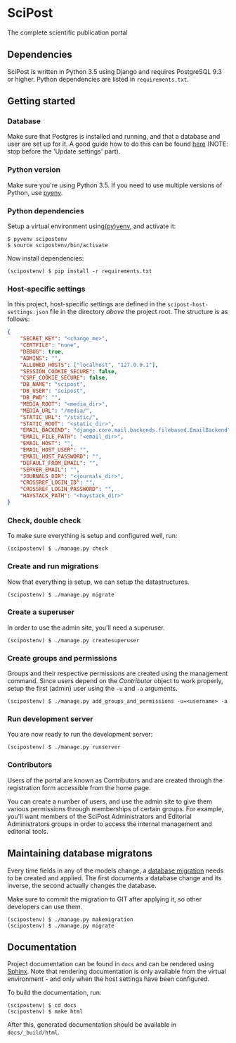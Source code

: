 # SciPost
The complete scientific publication portal

## Dependencies
SciPost is written in Python 3.5 using Django and requires PostgreSQL 9.3 or
higher. Python dependencies are listed in `requirements.txt`.

## Getting started

### Database
Make sure that Postgres is installed and running, and that a database and user are set up for it. A
good guide how to do this can be found [here](https://djangogirls.gitbooks.io/django-girls-tutorial-extensions/content/optional_postgresql_installation/) (NOTE: stop before the 'Update settings' part).

### Python version
Make sure you're using Python 3.5. If you need to use multiple versions of Python, use [pyenv](https://github.com/yyuu/pyenv).

### Python dependencies
Setup a virtual environment using[(py)venv](https://docs.python.org/3/library/venv.html), and activate it:

```shell
$ pyvenv scipostenv
$ source scipostenv/bin/activate
```

Now install dependencies:

```shell
(scipostenv) $ pip install -r requirements.txt
```

### Host-specific settings
In this project, host-specific settings are defined in the `scipost-host-settings.json` file in the directory *above* the project root. The structure is as follows:

```json
{
    "SECRET_KEY": "<change_me>",
    "CERTFILE": "none",
    "DEBUG": true,
    "ADMINS": "",
    "ALLOWED_HOSTS": ["localhost", "127.0.0.1"],
    "SESSION_COOKIE_SECURE": false,
    "CSRF_COOKIE_SECURE": false,
    "DB_NAME": "scipost",
    "DB_USER": "scipost",
    "DB_PWD": "",
    "MEDIA_ROOT": "<media_dir>",
    "MEDIA_URL": "/media/",
    "STATIC_URL": "/static/",
    "STATIC_ROOT": "<static_dir>",
    "EMAIL_BACKEND": "django.core.mail.backends.filebased.EmailBackend",
    "EMAIL_FILE_PATH": "<email_dir>",
    "EMAIL_HOST": "",
    "EMAIL_HOST_USER": "",
    "EMAIL_HOST_PASSWORD": "",
    "DEFAULT_FROM_EMAIL": "",
    "SERVER_EMAIL": "",
    "JOURNALS_DIR": "<journals_dir>",
    "CROSSREF_LOGIN_ID": "",
    "CROSSREF_LOGIN_PASSWORD": "",
    "HAYSTACK_PATH": "<haystack_dir>"
}
```

### Check, double check
To make sure everything is setup and configured well, run:

```shell
(scipostenv) $ ./manage.py check
```

### Create and run migrations
Now that everything is setup, we can setup the datastructures.
```shell
(scipostenv) $ ./manage.py migrate
```

### Create a superuser
In order to use the admin site, you'll need a superuser.
```shell
(scipostenv) $ ./manage.py createsuperuser
```

### Create groups and permissions
Groups and their respective permissions are created using the management command. Since users depend on the *Contributor* object to work properly, setup the first (admin) user using the `-u` and `-a` arguments.

```shell
(scipostenv) $ ./manage.py add_groups_and_permissions -u=<username> -a
```

### Run development server
You are now ready to run the development server:

```shell
(scipostenv) $ ./manage.py runserver
```

### Contributors
Users of the portal are known as Contributors and are created through the registration form accessible from the home page.

You can create a number of users, and use the admin site to give them various permissions through memberships of certain groups. For example, you'll want members of the SciPost Administrators and Editorial Administrators groups in order to access the internal management and editorial tools.

## Maintaining database migratons
Every time fields in any of the models change, a [database migration](https://docs.djangoproject.com/en/1.10/topics/migrations/)
needs to be created and applied. The first documents a database change and its
inverse, the second actually changes the database.

Make sure to commit the migration to GIT after applying it, so other developers
can use them.

```shell
(scipostenv) $ ./manage.py makemigration
(scipostenv) $ ./manage.py migrate
```

## Documentation
Project documentation can be found in `docs` and can be rendered using
[Sphinx](http://www.sphinx-doc.org/). Note that rendering documentation is only
available from the virtual environment - and only when the host settings have
been configured.

To build the documentation, run:

```shell
(scipostenv) $ cd docs
(scipostenv) $ make html
```

After this, generated documentation should be available in `docs/_build/html`.
